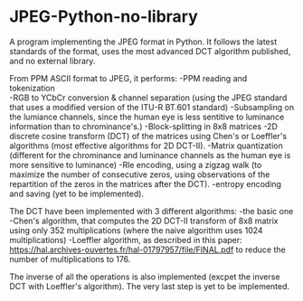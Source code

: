 # JPEG-Python-no-library
A program implementing the JPEG format in Python. It follows the latest standards of the format, uses the most advanced DCT algorithm published, and no external library.

From PPM ASCII format to JPEG, it performs:
-PPM reading and tokenization  
-RGB to YCbCr conversion & channel separation (using the JPEG standard that uses a modified version of the ITU-R BT.601 standard)
-Subsampling on the lumiance channels, since the human eye is less sentitive to luminance information than to chrominance's.)
-Block-splitting in 8x8 matrices
-2D discrete cosine transform (DCT) of the matrices using Chen's or Loeffler's algorithms (most effective algorithms for 2D DCT-II).
-Matrix quantization (different for the chrominance and luminance channels as the human eye is more sensitive to luminance)
-Rle encoding, using a zigzag walk (to maximize the number of consecutive zeros, using observations of the repartition of the zeros in the matrices after the DCT).
-entropy encoding and saving (yet to be implemented).

The DCT have been implemented with 3 different algorithms: 
-the basic one
-Chen's algorithm, that computes the 2D DCT-II transform of 8x8 matrix using only 352 multiplications (where the naive algorithm uses 1024 multiplications)
-Loeffler algorithm, as described in this paper: https://hal.archives-ouvertes.fr/hal-01797957/file/FINAL.pdf to reduce the number of multiplications to 176. 

The inverse of all the operations is also implemented (excpet the inverse DCT with Loeffler's algorithm).
The very last step is yet to be implemented.
